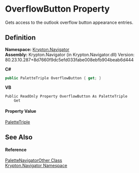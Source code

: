 # OverflowButton Property


Gets access to the outlook overflow button appearance entries.



## Definition
**Namespace:** <a href="a21ac074-d119-3dc6-bd1c-d3a12c0128bc.md">Krypton.Navigator</a>  
**Assembly:** Krypton.Navigator (in Krypton.Navigator.dll) Version: 80.23.10.287+8d7660f9dc5efd033fabe008ebfb904beab6d444

**C#**
``` C#
public PaletteTriple OverflowButton { get; }
```
**VB**
``` VB
Public ReadOnly Property OverflowButton As PaletteTriple
	Get
```



#### Property Value
<a href="36c10b44-03da-0b2a-cfde-f66154ed6e69.md">PaletteTriple</a>

## See Also


#### Reference
<a href="ab6e1463-ec68-79d7-a5ac-34a017cbf476.md">PaletteNavigatorOther Class</a>  
<a href="a21ac074-d119-3dc6-bd1c-d3a12c0128bc.md">Krypton.Navigator Namespace</a>  
